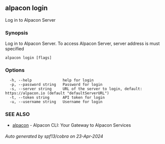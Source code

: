 ## alpacon login

Log in to Alpacon Server

### Synopsis

Log in to Alpacon Server. To access Alpacon Server, server address is must specified

```
alpacon login [flags]
```

### Options

```
  -h, --help              help for login
  -p, --password string   Password for login
  -s, --server string     URL of the server to login, default: https://alpacon.io (default "defaultServerURL")
  -t, --token string      API token for login
  -u, --username string   Username for login
```

### SEE ALSO

* [alpacon](alpacon.md)	 - Alpacon CLI: Your Gateway to Alpacon Services

###### Auto generated by spf13/cobra on 23-Apr-2024
